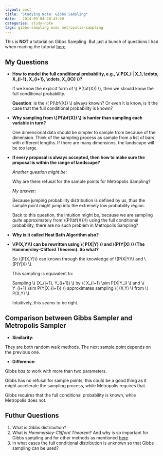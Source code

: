 ```yaml
---
layout: post
title: "Studying Note: Gibbs Sampling"
date:   2014-09-04 20:43:00
categories: study-note
tags: gibbs-sampling mcmc metropolis-sampling
---
```


This is **NOT** a tutorial on Gibbs Sampling. But just a bunch of questions I had when reading the tutorial [here](http://leonidzhukov.net/hse/2013/stochmod/papers/intro_to_mcmc_mackay.pdf).

## My Questions

- **How to model the full conditional probability, e.g., \\( P(X\_i \| X\_1, \cdots, X\_{i-1},  X\_{i+1}, \cdots, X\_{K}) \\)?**

   If we know the explicit form of \\( P(\bf{X}) \\), then we should know the full conditional probability.

   **Question**: is the \\( P(\bf{X}) \\) always known? Or even it is know, is it the case that the full conditional probability is known?

- **Why sampling from \\( P(\bf{X}) \\) is harder than sampling each variable in turn?**

  One dimensional data should be simpler to sample from because of the dimension. Think of the sampling process as sample from a list of bars with different lengths. If there are many dimensions, the landscape will be too large.

- **If every proposal is always accepted, then how to make sure the proposal is within the range of landscape?**

  *Another question might be:*

  Why are there refusal for the sample points for Metropolis Sampling?

  *My answer:*

  Because jumping probability distribution is defined by us, thus the sample point might jump into the extremely low probability region.

  Back to this question, the intuition might be, because we are sampling *quite* approximately from \\(P(\bf{X})\\) using the full conditional probability, there are no such problem in Metropolis Sampling?


- **Why is it called Heat Bath Algorithm also?**

- **\\(P(X,Y)\\) can be rewritten using \\( P(X\|Y) \\) and \\(P(Y\|X) \\) (The Hammersley-Clifford Theorem). So what?**

  So \\(P(X,Y)\\) can known through the knowledge of \\(P(X\|Y)\\) and \\(P(Y\|X) \\).

  This sampling is equivalent to:

  Sampling \\( (X\_{i+1}, Y\_{i+1}) \\) by \\( X\_{i+1} \sim P(X\|Y\_i) \\) and \\( Y\_{i+1} \sim P(Y\|X\_{i+1}) \\) approximates sampling \\( (X,Y) \\) from \\( P(X,Y) \\).

  Intuitively, this *seems* to be right.

## Comparison between Gibbs Sampler and Metropolis Sampler

 - **Similarity:**


 They are both random walk methods. The next sample point depends on the previous one.
 
 - **Difference:**

 Gibbs *has to* work with more than two parameters.

 Gibbs has no refusal for sample points, this could be a good thing as it might accelerate the sampling process, while Metropolis requires that.

 Gibbs requires that the full conditional probability is known, while Metropolis does not.


## Futhur Questions

1. What is Gibbs distribution?
2. What is *Hammersley-Clifford Theorem*? And why is so important for Gibbs sampling and for other methods as mentioned [here](http://www.idi.ntnu.no/~helgel/thesis/forelesning.pdf)
3. In what cases the full conditional distribution is unknown so that Gibbs sampling can be used?

